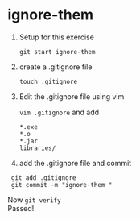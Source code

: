# ignore-them

1. Setup for this exercise

   ```git start ignore-them```  
  
2. create a .gitignore file

   ```touch .gitignore```  

3. Edit the .gitignore file using vim

   ```vim .gitignore```
   and add
   ```
   *.exe
   *.o
   *.jar
   libraries/
    ```
   
4.  add the .gitignore file and commit

   ```
    git add .gitignore
    git commit -m "ignore-them "
   ```
   

Now ```git verify```   
Passed!
